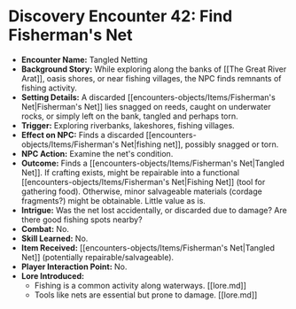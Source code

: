 # Discovery Encounter 42: Find Fisherman's Net

*   **Encounter Name:** Tangled Netting
*   **Background Story:** While exploring along the banks of [[The Great River Arat]], oasis shores, or near fishing villages, the NPC finds remnants of fishing activity.
*   **Setting Details:** A discarded [[encounters-objects/Items/Fisherman's Net|Fisherman's Net]] lies snagged on reeds, caught on underwater rocks, or simply left on the bank, tangled and perhaps torn.
*   **Trigger:** Exploring riverbanks, lakeshores, fishing villages.
*   **Effect on NPC:** Finds a discarded [[encounters-objects/Items/Fisherman's Net|fishing net]], possibly snagged or torn.
*   **NPC Action:** Examine the net's condition.
*   **Outcome:** Finds a [[encounters-objects/Items/Fisherman's Net|Tangled Net]]. If crafting exists, might be repairable into a functional [[encounters-objects/Items/Fisherman's Net|Fishing Net]] (tool for gathering food). Otherwise, minor salvageable materials (cordage fragments?) might be obtainable. Little value as is.
*   **Intrigue:** Was the net lost accidentally, or discarded due to damage? Are there good fishing spots nearby?
*   **Combat:** No.
*   **Skill Learned:** No.
*   **Item Received:** [[encounters-objects/Items/Fisherman's Net|Tangled Net]] (potentially repairable/salvageable).
*   **Player Interaction Point:** No.
*   **Lore Introduced:**
    *   Fishing is a common activity along waterways. \[[lore.md]]
    *   Tools like nets are essential but prone to damage. \[[lore.md]] 